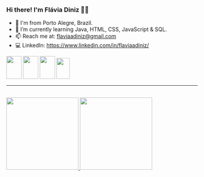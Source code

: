 ### Hi there! I'm Flávia Diniz 👩‍💻

- 📍 I'm from Porto Alegre, Brazil.
- 🌱 I’m currently learning Java, HTML, CSS, JavaScript & SQL.
- 📫 Reach me at: flaviaadiniz@gmail.com
- 💻 LinkedIn: https://www.linkedin.com/in/flaviaadiniz/

<div>
<img height="60px" width="40px" src="https://cdn.jsdelivr.net/gh/devicons/devicon/icons/java/java-original-wordmark.svg" />        
<img height="60px" width="40px" src="https://cdn.jsdelivr.net/gh/devicons/devicon/icons/html5/html5-original-wordmark.svg" />        
<img height="60px" width="40px" src="https://cdn.jsdelivr.net/gh/devicons/devicon/icons/css3/css3-original-wordmark.svg" />
<img height="55px" width="35px" src="https://cdn.jsdelivr.net/gh/devicons/devicon/icons/javascript/javascript-original.svg"/>          
</div>
<hr>
<br>
<div>
<a href="github.com/flaviaadiniz">
<img height="190em" src="https://github-readme-stats.vercel.app/api?username=flaviaadiniz&show_icons=true&theme=dracula"/>
<img height="190em" src="https://github-readme-stats.vercel.app/api/top-langs/?username=flaviaadiniz&layout=compact&theme=dracula"/>
</div>
